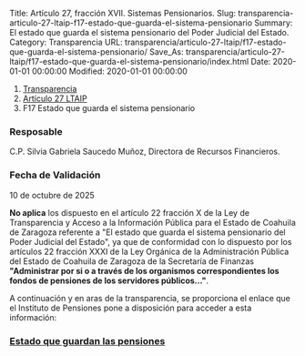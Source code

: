 Title: Artículo 27, fracción XVII. Sistemas Pensionarios.
Slug: transparencia-articulo-27-ltaip-f17-estado-que-guarda-el-sistema-pensionario
Summary: El estado que guarda el sistema pensionario del Poder Judicial del Estado.
Category: Transparencia
URL: transparencia/articulo-27-ltaip/f17-estado-que-guarda-el-sistema-pensionario/
Save_As: transparencia/articulo-27-ltaip/f17-estado-que-guarda-el-sistema-pensionario/index.html
Date: 2020-01-01 00:00:00
Modified: 2020-01-01 00:00:00


<nav aria-label="breadcrumb">
<ol class="breadcrumb">
<li class="breadcrumb-item"><a href="../../">Transparencia</a></li>
<li class="breadcrumb-item"><a href="../">Artículo 27 LTAIP</a></li>
<li class="breadcrumb-item active" aria-current="page">F17 Estado que guarda el sistema pensionario</li>
</ol>
</nav>



### Resposable

C.P. Silvia Gabriela Saucedo Muñoz, Directora de Recursos Financieros.


### Fecha de Validación

10 de octubre de 2025


**No aplica** los dispuesto en el artículo 22 fracción X de la Ley de Transparencia y Acceso a la Información Pública para el Estado de Coahuila de Zaragoza referente a "El estado que guarda el sistema pensionario del Poder Judicial del Estado", ya que de conformidad con lo dispuesto por los artículos 22 fracción XXXI de la Ley Orgánica de la Administración Pública del Estado de Coahuila de Zaragoza de la Secretaría de Finanzas **"Administrar por si o a través de los organismos correspondientes los fondos de pensiones de los servidores públicos..."**.

A continuación y en aras de la transparencia, se proporciona el enlace que el Instituto de Pensiones pone a disposición para acceder a esta información:

### [Estado que guardan las pensiones](https://www.coahuilatransparente.gob.mx/RutaDataFiles/BD/EstadoqueGuardanlasPensiones/IPPTSEPensiones1131h3hysaz64u84.pdf)